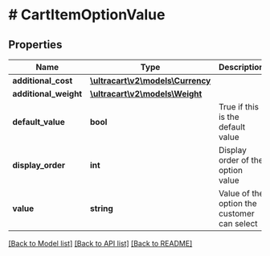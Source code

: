 # # CartItemOptionValue

## Properties

Name | Type | Description | Notes
------------ | ------------- | ------------- | -------------
**additional_cost** | [**\ultracart\v2\models\Currency**](Currency.md) |  | [optional]
**additional_weight** | [**\ultracart\v2\models\Weight**](Weight.md) |  | [optional]
**default_value** | **bool** | True if this is the default value | [optional]
**display_order** | **int** | Display order of the option value | [optional]
**value** | **string** | Value of the option the customer can select | [optional]

[[Back to Model list]](../../README.md#models) [[Back to API list]](../../README.md#endpoints) [[Back to README]](../../README.md)

